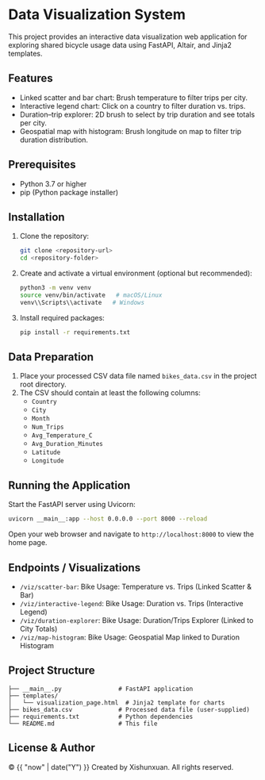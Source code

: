 # Data Visualization System

This project provides an interactive data visualization web application for exploring shared bicycle usage data using FastAPI, Altair, and Jinja2 templates.

## Features

- Linked scatter and bar chart: Brush temperature to filter trips per city.
- Interactive legend chart: Click on a country to filter duration vs. trips.
- Duration–trip explorer: 2D brush to select by trip duration and see totals per city.
- Geospatial map with histogram: Brush longitude on map to filter trip duration distribution.

## Prerequisites

- Python 3.7 or higher
- pip (Python package installer)

## Installation

1. Clone the repository:

   ```bash
   git clone <repository-url>
   cd <repository-folder>
   ```

2. Create and activate a virtual environment (optional but recommended):

   ```bash
   python3 -m venv venv
   source venv/bin/activate   # macOS/Linux
   venv\\Scripts\\activate   # Windows
   ```

3. Install required packages:

   ```bash
   pip install -r requirements.txt
   ```

## Data Preparation

1. Place your processed CSV data file named `bikes_data.csv` in the project root directory.
2. The CSV should contain at least the following columns:
   - `Country`
   - `City`
   - `Month`
   - `Num_Trips`
   - `Avg_Temperature_C`
   - `Avg_Duration_Minutes`
   - `Latitude`
   - `Longitude`

## Running the Application

Start the FastAPI server using Uvicorn:

```bash
uvicorn __main__:app --host 0.0.0.0 --port 8000 --reload
```

Open your web browser and navigate to `http://localhost:8000` to view the home page.

## Endpoints / Visualizations

- `/viz/scatter-bar`: Bike Usage: Temperature vs. Trips (Linked Scatter & Bar)
- `/viz/interactive-legend`: Bike Usage: Duration vs. Trips (Interactive Legend)
- `/viz/duration-explorer`: Bike Usage: Duration/Trips Explorer (Linked to City Totals)
- `/viz/map-histogram`: Bike Usage: Geospatial Map linked to Duration Histogram

## Project Structure

```
├── __main__.py                # FastAPI application
├── templates/
│   └── visualization_page.html  # Jinja2 template for charts
├── bikes_data.csv             # Processed data file (user-supplied)
├── requirements.txt           # Python dependencies
└── README.md                  # This file
```

## License & Author

© {{ "now" | date("Y") }} Created by Xishunxuan. All rights reserved.
